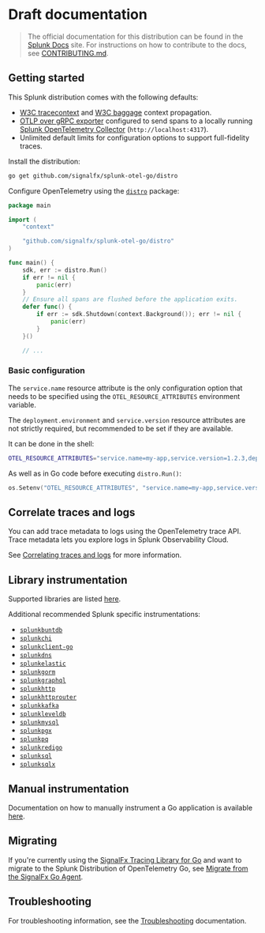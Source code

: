 # Draft documentation

> The official documentation for this distribution can be found in the
> [Splunk Docs](https://docs.splunk.com/Observability/gdi/get-data-in/application/go/get-started.html)
> site.
> For instructions on how to contribute to the docs, see
> [CONTRIBUTING.md](../CONTRIBUTING.md#documentation).

## Getting started

This Splunk distribution comes with the following defaults:

- [W3C tracecontext](https://www.w3.org/TR/trace-context/) and
  [W3C baggage](https://www.w3.org/TR/baggage/) context propagation.
- [OTLP over gRPC
  exporter](https://pkg.go.dev/go.opentelemetry.io/otel/exporters/otlp/otlptrace/otlptracehttp)
  configured to send spans to a locally running [Splunk OpenTelemetry
  Collector](https://github.com/signalfx/splunk-otel-collector)
  (`http://localhost:4317`).
- Unlimited default limits for configuration options to
  support full-fidelity traces.

Install the distribution:

```sh
go get github.com/signalfx/splunk-otel-go/distro
```

Configure OpenTelemetry using the [`distro`](../distro) package:

```go
package main

import (
	"context"

	"github.com/signalfx/splunk-otel-go/distro"
)

func main() {
	sdk, err := distro.Run()
	if err != nil {
		panic(err)
	}
	// Ensure all spans are flushed before the application exits.
	defer func() {
		if err := sdk.Shutdown(context.Background()); err != nil {
			panic(err)
		}
	}()

	// ...
```

### Basic configuration

The `service.name` resource attribute is the only configuration option that
needs to be specified using the `OTEL_RESOURCE_ATTRIBUTES` environment variable.

The `deployment.environment` and `service.version` resource attributes are not
strictly required, but recommended to be set if they are available.

It can be done in the shell:

```sh
OTEL_RESOURCE_ATTRIBUTES="service.name=my-app,service.version=1.2.3,deployment.environment=production"
```

As well as in Go code before executing `distro.Run()`:

```go
os.Setenv("OTEL_RESOURCE_ATTRIBUTES", "service.name=my-app,service.version=1.2.3,deployment.environment=development")
```

## Correlate traces and logs

You can add trace metadata to logs using the OpenTelemetry trace API. Trace
metadata lets you explore logs in Splunk Observability Cloud.

See [Correlating traces and logs](correlating-traces-and-logs.md) for more
information.

## Library instrumentation

Supported libraries are listed
[here](https://github.com/open-telemetry/opentelemetry-go-contrib/tree/master/instrumentation).

Additional recommended Splunk specific instrumentations:

- [`splunkbuntdb`](../instrumentation/github.com/tidwall/buntdb/splunkbuntdb)
- [`splunkchi`](../instrumentation/github.com/go-chi/chi/splunkchi)
- [`splunkclient-go`](../instrumentation/k8s.io/client-go/splunkclient-go)
- [`splunkdns`](../instrumentation/github.com/miekg/dns/splunkdns)
- [`splunkelastic`](../instrumentation/gopkg.in/olivere/elastic/splunkelastic)
- [`splunkgorm`](../instrumentation/github.com/jinzhu/gorm/splunkgorm)
- [`splunkgraphql`](../instrumentation/github.com/graph-gophers/graphql-go/splunkgraphql)
- [`splunkhttp`](../instrumentation/net/http/splunkhttp)
- [`splunkhttprouter`](../instrumentation/github.com/julienschmidt/httprouter/splunkhttprouter)
- [`splunkkafka`](../instrumentation/github.com/confluentinc/confluent-kafka-go/kafka/splunkkafka)
- [`splunkleveldb`](../instrumentation/github.com/syndtr/goleveldb/leveldb/splunkleveldb)
- [`splunkmysql`](../instrumentation/github.com/go-sql-driver/mysql/splunkmysql)
- [`splunkpgx`](../instrumentation/github.com/jackc/pgx/splunkpgx)
- [`splunkpq`](../instrumentation/github.com/lib/pq/splunkpq)
- [`splunkredigo`](../instrumentation/github.com/gomodule/redigo/splunkredigo)
- [`splunksql`](../instrumentation/database/sql/splunksql)
- [`splunksqlx`](../instrumentation/github.com/jmoiron/sqlx/splunksqlx)

## Manual instrumentation

Documentation on how to manually instrument a Go application is available
[here](https://opentelemetry.io/docs/go/getting-started/).

## Migrating

If you're currently using the [SignalFx Tracing Library for Go](https://github.com/signalfx/signalfx-go-tracing)
and want to migrate to the
Splunk Distribution of OpenTelemetry Go, see [Migrate from the SignalFx Go
Agent](./migrating.md).

## Troubleshooting

For troubleshooting information, see the
[Troubleshooting](troubleshooting.md) documentation.
